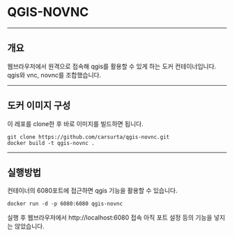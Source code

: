 # QGIS-NOVNC

---

## 개요

웹브라우저에서 원격으로 접속해 qgis를 활용할 수 있게 하는 도커 컨테이너입니다. qgis와 vnc, novnc를 조합했습니다.

---

## 도커 이미지 구성

이 레포를 clone한 후 바로 이미지를 빌드하면 됩니다.
```
git clone https://github.com/carsurta/qgis-novnc.git
docker build -t qgis-novnc .
```

---

## 실행방법

컨테이너의 6080포트에 접근하면 qgis 기능을 활용할 수 있습니다.
```
docker run -d -p 6080:6080 qgis-novnc
```
실행 후 웹브라우저에서 http://localhost:6080 접속
아직 포트 설정 등의 기능을 넣지는 않았습니다.
